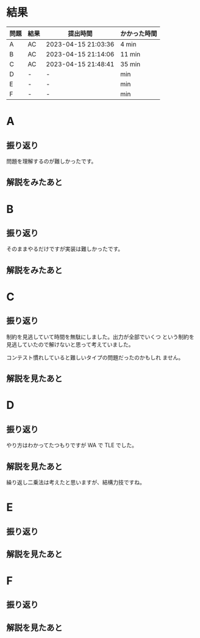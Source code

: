 # 結果

| 問題 | 結果 | 提出時間            | かかった時間 |
| ---- | ---- | ------------------- | ------------ |
| A    | AC   | 2023-04-15 21:03:36 | 4 min        |
| B    | AC   | 2023-04-15 21:14:06 | 11 min       |
| C    | AC   | 2023-04-15 21:48:41 | 35 min       |
| D    | -    | -                   |     min      |
| E    | -    | -                   |     min      |
| F    | -    | -                   |     min      |

# A

## 振り返り

問題を理解するのが難しかったです。

## 解説をみたあと

# B

## 振り返り

そのままやるだけですが実装は難しかったです。

## 解説をみたあと

# C

## 振り返り

制約を見逃していて時間を無駄にしました。出力が全部でいくつ
という制約を見逃していたので解けないと思って考えていました。

コンテスト慣れしていると難しいタイプの問題だったのかもしれ
ません。

## 解説を見たあと

# D

## 振り返り

やり方はわかってたつもりですが WA で TLE でした。

## 解説を見たあと

繰り返し二乗法は考えたと思いますが、結構力技ですね。

# E

## 振り返り

## 解説を見たあと

# F

## 振り返り

## 解説を見たあと
